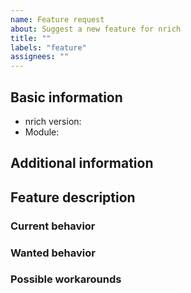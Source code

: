 ```yaml
---
name: Feature request
about: Suggest a new feature for nrich
title: ""
labels: "feature"
assignees: ""
---
```


<!--
  Please use Markdown syntax throughout the report for improved clarity.
  https://guides.github.com/features/mastering-markdown/
-->

## Basic information
* nrich version:
  <!-- released version or snapshot version -->
* Module:
  <!-- Please, include name(s) of relevant nrich's module(s). If not related to any specific module, specify "project" instead. -->

## Additional information
<!-- Please, include any additional information that could be relevant (e.g. Java, Gradle/Maven, OS version). -->

## Feature description
<!--
  Please, describe the feature you envision.
  For example, you might include (pseudo-)code snippets showing what it might look like.
-->

### Current behavior
<!-- Please, provide the current behavior around this topic, if applicable. -->

### Wanted behavior
<!-- Please, describe the desired outcome around the suggested feature. -->

### Possible workarounds
<!-- Please, share any workarounds for the described feature, if applicable. -->
